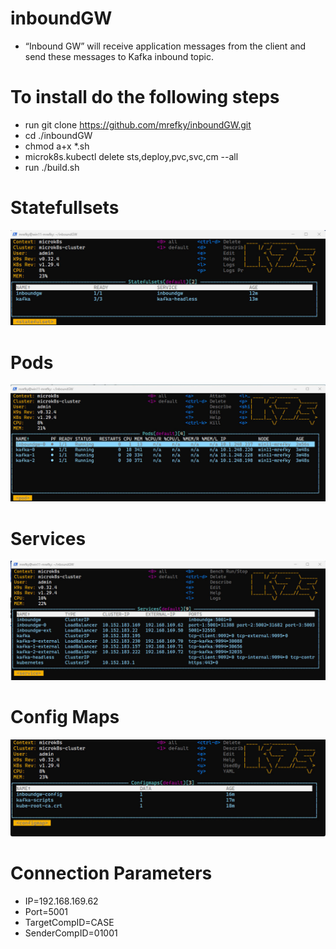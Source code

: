 # inboundGW



*	“Inbound GW” will receive application messages from the client and send these messages to Kafka inbound topic.


# To install do the following steps

* run git clone https://github.com/mrefky/inboundGW.git
* cd ./inboundGW
* chmod a+x *.sh
* microk8s.kubectl delete sts,deploy,pvc,svc,cm --all
* run ./build.sh



# Statefullsets

![STS](./sts.jpg?raw=true "Sts")

# Pods

![Pods](./po.jpg?raw=true "po")

# Services

![Svc](./svc.jpg?raw=true "Svc")

# Config Maps

![CM](./cm.jpg?raw=true "cm")

#


# Connection Parameters


* IP=192.168.169.62
* Port=5001
* TargetCompID=CASE
* SenderCompID=01001

